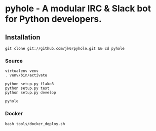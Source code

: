 # pyhole - A modular IRC & Slack bot for Python developers.

## Installation

````
git clone git://github.com/jk0/pyhole.git && cd pyhole
````

### Source

```
virtualenv venv
. venv/bin/activate

python setup.py flake8
python setup.py test
python setup.py develop

pyhole
````

### Docker

```
bash tools/docker_deploy.sh
```
